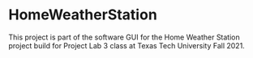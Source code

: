 # HomeWeatherStation
This project is  part of the software GUI for the Home Weather Station project build for Project Lab 3 class at Texas Tech University Fall 2021.
